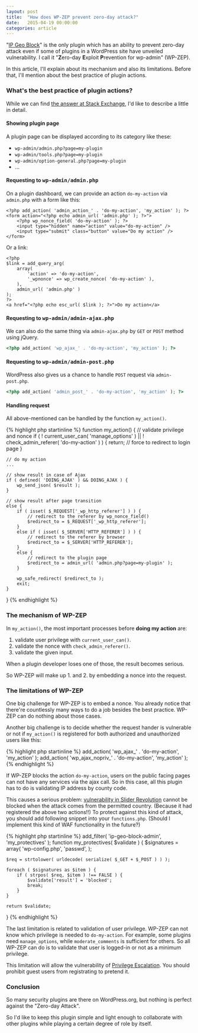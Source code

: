 ```yaml
---
layout: post
title:  "How does WP-ZEP prevent zero-day attack?"
date:   2015-04-19 00:00:00
categories: article
---
```


"[IP Geo Block][IP-Geo-Block]" is the only plugin which has an ability to 
prevent zero-day attack even if some of plugins in a WordPress site have 
unveiled vulnerability. I call it "**Z**ero-day **E**xploit **P**revention 
for wp-admin" (WP-ZEP).

In this article, I'll explain about its mechanism and also its limitations.
Before that, I'll mention about the best practice of plugin actions.

<!--more-->

### What's the best practice of plugin actions? ###

While we can find [the answer at Stack Exchange][Stack-Exchange], I'd like to 
describe a little in detail.

#### Showing plugin page ####

A plugin page can be displayed according to its category like these:

* `wp-admin/admin.php?page=my-plugin`
* `wp-admin/tools.php?page=my-plugin`
* `wp-admin/option-general.php?page=my-plugin`
* &hellip;

#### Requesting to <samp>wp-admin/admin.php</samp> ####

On a plugin dashboard, we can provide an action `do-my-action` via `admin.php` 
with a form like this:

```html+php
<?php add_action( 'admin_action_' . 'do-my-action', 'my_action' ); ?>
<form action="<?php echo admin_url( 'admin.php' ); ?>">
    <?php wp_nonce_field( 'do-my-action' ); ?>
    <input type="hidden" name="action" value="do-my-action" />
    <input type="submit" class="button" value="Do my action" />
</form>
```

Or a link:

```html+php
<?php
$link = add_query_arg(
    array(
        'action' => 'do-my-action',
        '_wpnonce' => wp_create_nonce( 'do-my-action' ),
    ),
    admin_url( 'admin.php' )
);
?>
<a href="<?php echo esc_url( $link ); ?>">Do my action</a>
```

#### Requesting to <samp>wp-admin/admin-ajax.php</samp> ####

We can also do the same thing via `admin-ajax.php` by `GET` or `POST` method 
using jQuery.

```php
<?php add_action( 'wp_ajax_' . 'do-my-action', 'my_action' ); ?>
```

#### Requesting to <samp>wp-admin/admin-post.php</samp> ####

WordPress also gives us a chance to handle `POST` request via `admin-post.php`.

```php
<?php add_action( 'admin_post_' . 'do-my-action', 'my_action' ); ?>
```

#### Handling request ####

All above-mentioned can be handled by the function `my_action()`.

{% highlight php startinline %}
function my_action() {
    // validate privilege and nonce
    if ( ! current_user_can( 'manage_options' ) ||
         ! check_admin_referer( 'do-my-action' ) ) {
        return; // force to redirect to login page
    }

    // do my action
    ...

    // show result in case of Ajax
    if ( defined( 'DOING_AJAX' ) && DOING_AJAX ) {
        wp_send_json( $result );
    }

    // show result after page transition
    else {
        if ( isset( $_REQUEST['_wp_http_referer'] ) ) {
            // redirect to the referer by wp_nonce_field()
            $redirect_to = $_REQUEST['_wp_http_referer'];
        }
        else if ( isset( $_SERVER['HTTP_REFERER'] ) ) {
            // redirect to the referer by browser
            $redirect_to = $_SERVER['HTTP_REFERER'];
        }
        else {
            // redirect to the plugin page
            $redirect_to = admin_url( 'admin.php?page=my-plugin' );
        }

        wp_safe_redirect( $redirect_to );
        exit;
    }
}
{% endhighlight %}

### The mechanism of WP-ZEP ###

In `my_action()`, the most important processes before **doing my action** are:

1. validate user privilege with `current_user_can()`.
2. validate the nonce with `check_admin_referer()`.
3. validate the given input.

When a plugin developer loses one of those, the result becomes serious.

So WP-ZEP will make up 1. and 2. by embedding a nonce into the request.

### The limitations of WP-ZEP ###

One big challenge for WP-ZEP is to embed a nonce. You already notice that 
there're countlessly many ways to do a job besides the best practice. WP-ZEP 
can do nothing about those cases.

Another big challenge is to decide whether the request hander is vulnerable or 
not if `my_action()` is registered for both authorized and unauthorized users 
like this:

{% highlight php startinline %}
add_action( 'wp_ajax_'        . 'do-my-action', 'my_action' );
add_action( 'wp_ajax_nopriv_' . 'do-my-action', 'my_action' );
{% endhighlight %}

If WP-ZEP blocks the action `do-my-action`, users on the public facing pages 
can not have any services via the ajax call. So in this case, all this plugin 
has to do is validating IP address by county code.

This causes a serious problem: 
[vulnerability in Slider Revolution][Slider-Rev] 
cannot be blocked when the attack comes from the permitted country. (Because 
it had registered the above two actions!!) To protect against this kind of 
attack, you should add following snippet into your `functions.php`.
(Should I implement this kind of WAF functionality in the future?)

{% highlight php startinline %}
add_filter( 'ip-geo-block-admin', 'my_protectives' );
function my_protectives( $validate ) {
    $signatures = array(
        'wp-config.php',
        'passwd',
    );

    $req = strtolower( urldecode( serialize( $_GET + $_POST ) ) );

    foreach ( $signatures as $item ) {
        if ( strpos( $req, $item ) !== FALSE ) {
            $validate['result'] = 'blocked';
            break;
        }
    }

    return $validate;
}
{% endhighlight %}

The last limitation is related to validation of user privilege. WP-ZEP can not 
know which privilege is needed to `do-my-action`. For example, some plugins 
need `manage_options`, while `moderate_comments` is sufficient for others.
So all WP-ZEP can do is to validate that user is logged-in or not as a minimum 
privilege.

This limitation will allow the vulnerability of 
[Privilege Escalation][PrivilegeEscalation]. You should prohibit guest users 
from registrating to pretend it.

### Conclusion ###

So many security plugins are there on WordPress.org, but nothing is perfect 
against the "Zero-day Attack".

So I'd like to keep this plugin simple and light enough to collaborate with 
other plugins while playing a certain degree of role by itself.

[Slider-Rev]:          https://blog.sucuri.net/2014/09/slider-revolution-plugin-critical-vulnerability-being-exploited.html "Slider Revolution Plugin Critical Vulnerability Being Exploited | Sucuri Blog"
[IP-Geo-Block]:        https://wordpress.org/plugins/ip-geo-block/ "WordPress &#8250; IP Geo Block &laquo; WordPress Plugins"
[Stack-Exchange]:      http://wordpress.stackexchange.com/questions/10500/how-do-i-best-handle-custom-plugin-page-actions "wp admin - How do i best handle custom plugin page actions? - WordPress Development Stack Exchange"
[PrivilegeEscalation]: http://en.wikipedia.org/wiki/Privilege_escalation "Privilege escalation - Wikipedia, the free encyclopedia"
